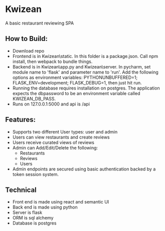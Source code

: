 # Kwizean
A basic restaurant reviewing SPA

## How to Build:
- Download repo
- Frontend is in Kwizean\static. In this folder is a package.json. Call npm install, then webpack to bundle things.
- Backend is in Kwizean\app.py and Kwizean\server. In pycharm, set module name to 'flask' and parameter name to 'run'. Add the following options as environment variables:
  PYTHONUNBUFFERED=1; FLASK_ENV=development; FLASK_DEBUG=1, then just hit run.
- Running the database requires installation on postgres. The application expects the dbpassword to be an environment variable called KWIZEAN_DB_PASS.
- Runs on 127.0.0.1:5000 and api is /api

## Features:
- Supports two different User types: user and admin
- Users can view restaurants and create reviews
- Users receive curated views of reviews
- Admin can Add/Edit/Delete the following:
  - Restaurants
  - Reviews
  - Users
- Admin endpoints are secured using basic authentication backed by a token session system. 
    
## Technical 
  - Front end is made using react and semantic UI
  - Back end is made using python
  - Server is flask
  - ORM is sql alchemy
  - Database is postgres
  

